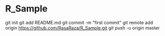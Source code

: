 # R_Sample
git init
git add README.md
git commit -m "first commit"
git remote add origin https://github.com/RasaRaza/R_Sample.git
git push -u origin master
